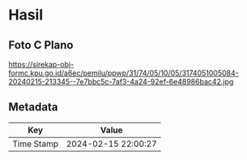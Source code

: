 # Hasil

## Foto C Plano

https://sirekap-obj-formc.kpu.go.id/a6ec/pemilu/ppwp/31/74/05/10/05/3174051005084-20240215-213345--7e7bbc5c-7af3-4a24-92ef-6e48986bac42.jpg


## Metadata

| Key        | Value               |
| ---------- | ------------------- |
| Time Stamp | 2024-02-15 22:00:27 |



